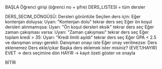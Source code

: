 BAŞLA
Öğrenci girişi (öğrenci no + şifre)
DERS_LISTESI = tüm dersler

DERS_SECIM_DÖNGÜSÜ:
    Dersleri görüntüle
    Seçilen ders için:
        Eğer kontenjan doluysa:
            Uyarı: "Kontenjan dolu"
            tekrar ders seç
        Eğer ön koşul dersleri alınmamışsa:
            Uyarı: "Ön koşul dersleri eksik"
            tekrar ders seç
        Eğer zaman çakışması varsa:
            Uyarı: "Zaman çakışması"
            tekrar ders seç
        Eğer toplam kredi > 35:
            Uyarı: "Kredi limiti aşıldı"
            tekrar ders seç
        Eğer GPA < 2.5 ve danışman onayı gerekli:
            Danışman onayı iste
            Eğer onay verilmezse:
                Ders eklenemez
        Ders ekle/çıkar
    Başka ders eklemek ister misiniz? (EVET/HAYIR)
    EVET → ders seçimine dön
    HAYIR → kayıt özeti göster ve onayla

BİTİR
